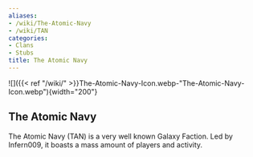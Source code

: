 ```yaml
---
aliases:
- /wiki/The-Atomic-Navy
- /wiki/TAN
categories:
- Clans
- Stubs
title: The Atomic Navy
---
```


![]({{< ref "/wiki/" >}}The-Atomic-Navy-Icon.webp-"The-Atomic-Navy-Icon.webp"){width="200"}

## The Atomic Navy 

The Atomic Navy (TAN) is a very well known Galaxy Faction. Led by Infern009, it boasts a mass amount of players and activity.